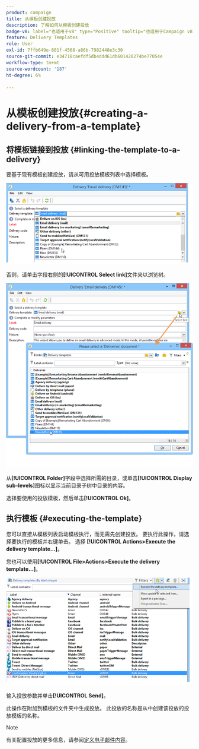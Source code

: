 ```yaml
---
product: campaign
title: 从模板创建投放
description: 了解如何从模板创建投放
badge-v8: label="也适用于v8" type="Positive" tooltip="也适用于Campaign v8"
feature: Delivery Templates
role: User
exl-id: 7ffb649e-801f-4568-a86b-7982448e3c30
source-git-commit: e34718caefdf5db4ddd61db601420274be77054e
workflow-type: tm+mt
source-wordcount: '187'
ht-degree: 6%

---
```


# 从模板创建投放{#creating-a-delivery-from-a-template}

## 将模板链接到投放 {#linking-the-template-to-a-delivery}

要基于现有模板创建投放，请从可用投放模板列表中选择模板。

![](assets/s_ncs_user_wizard_select_template.png)

否则，请单击字段右侧的&#x200B;**[!UICONTROL Select link]**&#x200B;文件夹以浏览树。

![](assets/s_ncs_user_wizard_choose_link.png)

从&#x200B;**[!UICONTROL Folder]**&#x200B;字段中选择所需的目录，或单击&#x200B;**[!UICONTROL Display sub-levels]**&#x200B;图标以显示当前目录子树中目录的内容。

选择要使用的投放模板，然后单击&#x200B;**[!UICONTROL Ok]**。

## 执行模板 {#executing-the-template}

您可以直接从模板列表启动模板执行，而无需先创建投放。 要执行此操作，请选择要执行的模板并右键单击。 选择 **[!UICONTROL Actions>Execute the delivery template...]**。

您也可以使用&#x200B;**[!UICONTROL File>Actions>Execute the delivery template...]**。

![](assets/s_ncs_user_template_execute_menu.png)

输入投放参数并单击&#x200B;**[!UICONTROL Send]**。

此操作在附加到模板的文件夹中生成投放。 此投放的名称是从中创建该投放的投放模板的名称。

>[!NOTE]
>
>有关配置投放的更多信息，请参阅[定义电子邮件内容](defining-the-email-content.md)。

